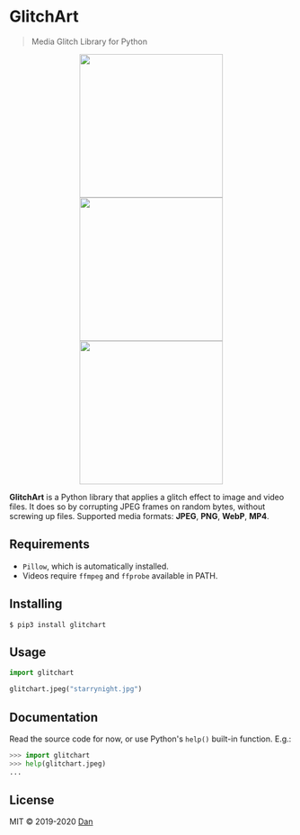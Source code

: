 # GlitchArt

> Media Glitch Library for Python

<div align="center">
  <img src="https://i.imgur.com/XTP3x8a.jpg" height="255">
  <img src="https://i.imgur.com/lyDldEX.jpg" height="255"> 
  <img src="https://i.giphy.com/media/QxkMG1dOFWMYi0OrY5/giphy.gif" height="255">
</div>

**GlitchArt** is a Python library that applies a glitch effect to image and video files.
It does so by corrupting JPEG frames on random bytes, without screwing up files.
Supported media formats: **JPEG**, **PNG**, **WebP**, **MP4**.

## Requirements

- `Pillow`, which is automatically installed.
- Videos require `ffmpeg` and `ffprobe` available in PATH.

## Installing

``` shell
$ pip3 install glitchart
```

## Usage

``` python
import glitchart

glitchart.jpeg("starrynight.jpg")
```

## Documentation

Read the source code for now, or use Python's `help()` built-in function. E.g.:

```python
>>> import glitchart
>>> help(glitchart.jpeg)
...
```

## License

MIT © 2019-2020 [Dan](https://github.com/delivrance)
